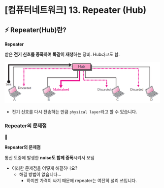 # [컴퓨터네트워크] 13. Repeater (Hub)

## ⚡ Repeater(Hub)란?

<aside>

**Repeater**

받은 **전기 신호를 증폭하여 똑같이 재생**하는 장비. Hub라고도 함.

</aside>

![image.png](%5B%E1%84%8F%E1%85%A5%E1%86%B7%E1%84%91%E1%85%B2%E1%84%90%E1%85%A5%E1%84%82%E1%85%A6%E1%84%90%E1%85%B3%E1%84%8B%E1%85%AF%E1%84%8F%E1%85%B3%5D%2013%20Repeater%20(Hub)%201843f66f52258044ad58ea4bc3bd93e3/image.png)

- 전기 신호를 다시 전송하는 만큼 `physical layer`라고 할 수 있습니다.

### Repeater의 문제점

<aside>
🚨

**Repeater의 문제점**

통신 도중에 발생한 **noise도 함께 증폭**시켜서 보냄

</aside>

- 이러한 문제점을 어떻게 해결하나요?
    - 해결 방법이 없습니다…
        - 하지만 가격이 싸기 때문에 repeater는 여전히 널리 쓰입니다.